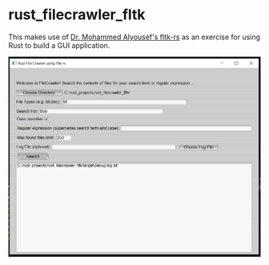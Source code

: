 # rust_filecrawler_fltk

This makes use of [Dr. Mohammed Alyousef's fltk-rs](https://crates.io/crates/fltk) as an exercise for using Rust to build a GUI application.

![alt_test](screenshots/RustFileCrawlerFLTK.JPG)
